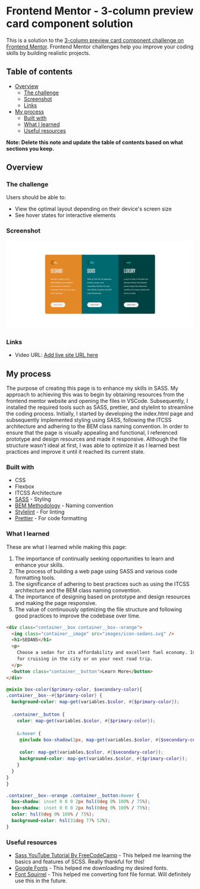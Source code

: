 # Frontend Mentor - 3-column preview card component solution

This is a solution to the [3-column preview card component challenge on Frontend Mentor](https://www.frontendmentor.io/challenges/3column-preview-card-component-pH92eAR2-). Frontend Mentor challenges help you improve your coding skills by building realistic projects.

## Table of contents

- [Overview](#overview)
  - [The challenge](#the-challenge)
  - [Screenshot](#screenshot)
  - [Links](#links)
- [My process](#my-process)
  - [Built with](#built-with)
  - [What I learned](#what-i-learned)
  - [Useful resources](#useful-resources)


**Note: Delete this note and update the table of contents based on what sections you keep.**

## Overview

### The challenge

Users should be able to:

- View the optimal layout depending on their device's screen size
- See hover states for interactive elements

### Screenshot

![](./my-output/Screenshot%202023-04-17%20110639.png)

### Links

- Video URL: [Add live site URL here](https://nimb.ws/qD3Fik)

## My process
The purpose of creating this page is to enhance my skills in SASS. My approach to achieving this was to begin by obtaining resources from the frontend mentor website and opening the files in VSCode. Subsequently, I installed the required tools such as SASS, prettier, and stylelint to streamline the coding process. Initially, I started by developing the index.html page and subsequently implemented styling using SASS, following the ITCSS architecture and adhering to the BEM class naming convention. In order to ensure that the page is visually appealing and functional, I referenced prototype and design resources and made it responsive. Although the file structure wasn't ideal at first, I was able to optimize it as I learned best practices and improve it until it reached its current state.

### Built with

- CSS
- Flexbox
- ITCSS Architecture
- [SASS](https://sass-lang.com/) - Styling
- [BEM Methodology](https://en.bem.info/methodology/) - Naming convention
- [Stylelint](https://stylelint.io/) - For linting
- [Prettier](https://prettier.io/) - For code formatting


### What I learned

These are what I learned while making this page:
1. The importance of continually seeking opportunities to learn and enhance your skills.
2. The process of building a web page using SASS and various code formatting tools.
3. The significance of adhering to best practices such as using the ITCSS architecture and the BEM class naming convention.
4. The importance of designing based on prototype and design resources and making the page responsive.
5. The value of continuously optimizing the file structure and following good practices to improve the codebase over time.


```html
<div class="container__box container__box--orange">
  <img class="container__image" src="images/icon-sedans.svg" />
  <h1>SEDANS</h1>
  <p>
    Choose a sedan for its affordability and excellent fuel economy. Ideal
    for cruising in the city or on your next road trip.
  </p>
  <button class="container__button">Learn More</button>
</div>
```

```scss
@mixin box-color($primary-color, $secondary-color){
.container__box--#{$primary-color} {
  background-color: map-get(variables.$color, #{$primary-color});

  .container__button {
    color: map-get(variables.$color, #{$primary-color});

    &:hover {
     @include box-shadow(2px, map-get(variables.$color, #{$secondary-color}));

     color: map-get(variables.$color, #{$secondary-color}); 
     background-color: map-get(variables.$color, #{$primary-color});
    }
  }
}
}
```

```css
.container__box--orange .container__button:hover {
  box-shadow: inset 0 0 0 2px hsl(0deg 0% 100% / 75%);
  box-shadow: inset 0 0 0 2px hsl(0deg 0% 100% / 75%);
  color: hsl(0deg 0% 100% / 75%);
  background-color: hsl(31deg 77% 52%);
}
```

### Useful resources

- [Sass YouTube Tutorial By FreeCodeCamp](https://www.youtube.com/watch?v=_a5j7KoflTs&list=PLLah4xHYIASBG7GCKZa12md4exHNf2kQY&index=12&t=1414s) - This helped me learning the basics and features of SCSS. Really thankful for this!
- [Google Fonts](https://fonts.google.com/) - This helped me downloading my desired fonts.
- [Font Squirrel](https://www.fontsquirrel.com/) - This helped me converting font file format. Will definitely use this in the future.


